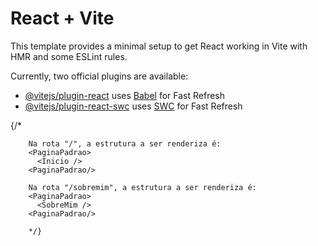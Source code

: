 # React + Vite

This template provides a minimal setup to get React working in Vite with HMR and some ESLint rules.

Currently, two official plugins are available:

- [@vitejs/plugin-react](https://github.com/vitejs/vite-plugin-react/blob/main/packages/plugin-react/README.md) uses [Babel](https://babeljs.io/) for Fast Refresh
- [@vitejs/plugin-react-swc](https://github.com/vitejs/vite-plugin-react-swc) uses [SWC](https://swc.rs/) for Fast Refresh

 {/* 
        
        Na rota "/", a estrutura a ser renderiza é:
        <PaginaPadrao>
          <Inicio />
        <PaginaPadrao/>

        Na rota "/sobremim", a estrutura a ser renderiza é:
        <PaginaPadrao>
          <SobreMim />
        <PaginaPadrao/>

        */}